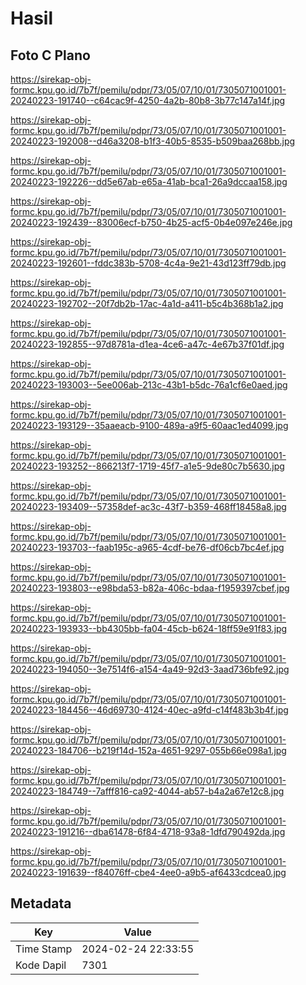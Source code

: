 # Hasil

## Foto C Plano

https://sirekap-obj-formc.kpu.go.id/7b7f/pemilu/pdpr/73/05/07/10/01/7305071001001-20240223-191740--c64cac9f-4250-4a2b-80b8-3b77c147a14f.jpg

https://sirekap-obj-formc.kpu.go.id/7b7f/pemilu/pdpr/73/05/07/10/01/7305071001001-20240223-192008--d46a3208-b1f3-40b5-8535-b509baa268bb.jpg

https://sirekap-obj-formc.kpu.go.id/7b7f/pemilu/pdpr/73/05/07/10/01/7305071001001-20240223-192226--dd5e67ab-e65a-41ab-bca1-26a9dccaa158.jpg

https://sirekap-obj-formc.kpu.go.id/7b7f/pemilu/pdpr/73/05/07/10/01/7305071001001-20240223-192439--83006ecf-b750-4b25-acf5-0b4e097e246e.jpg

https://sirekap-obj-formc.kpu.go.id/7b7f/pemilu/pdpr/73/05/07/10/01/7305071001001-20240223-192601--fddc383b-5708-4c4a-9e21-43d123ff79db.jpg

https://sirekap-obj-formc.kpu.go.id/7b7f/pemilu/pdpr/73/05/07/10/01/7305071001001-20240223-192702--20f7db2b-17ac-4a1d-a411-b5c4b368b1a2.jpg

https://sirekap-obj-formc.kpu.go.id/7b7f/pemilu/pdpr/73/05/07/10/01/7305071001001-20240223-192855--97d8781a-d1ea-4ce6-a47c-4e67b37f01df.jpg

https://sirekap-obj-formc.kpu.go.id/7b7f/pemilu/pdpr/73/05/07/10/01/7305071001001-20240223-193003--5ee006ab-213c-43b1-b5dc-76a1cf6e0aed.jpg

https://sirekap-obj-formc.kpu.go.id/7b7f/pemilu/pdpr/73/05/07/10/01/7305071001001-20240223-193129--35aaeacb-9100-489a-a9f5-60aac1ed4099.jpg

https://sirekap-obj-formc.kpu.go.id/7b7f/pemilu/pdpr/73/05/07/10/01/7305071001001-20240223-193252--866213f7-1719-45f7-a1e5-9de80c7b5630.jpg

https://sirekap-obj-formc.kpu.go.id/7b7f/pemilu/pdpr/73/05/07/10/01/7305071001001-20240223-193409--57358def-ac3c-43f7-b359-468ff18458a8.jpg

https://sirekap-obj-formc.kpu.go.id/7b7f/pemilu/pdpr/73/05/07/10/01/7305071001001-20240223-193703--faab195c-a965-4cdf-be76-df06cb7bc4ef.jpg

https://sirekap-obj-formc.kpu.go.id/7b7f/pemilu/pdpr/73/05/07/10/01/7305071001001-20240223-193803--e98bda53-b82a-406c-bdaa-f1959397cbef.jpg

https://sirekap-obj-formc.kpu.go.id/7b7f/pemilu/pdpr/73/05/07/10/01/7305071001001-20240223-193933--bb4305bb-fa04-45cb-b624-18ff59e91f83.jpg

https://sirekap-obj-formc.kpu.go.id/7b7f/pemilu/pdpr/73/05/07/10/01/7305071001001-20240223-194050--3e7514f6-a154-4a49-92d3-3aad736bfe92.jpg

https://sirekap-obj-formc.kpu.go.id/7b7f/pemilu/pdpr/73/05/07/10/01/7305071001001-20240223-184456--46d69730-4124-40ec-a9fd-c14f483b3b4f.jpg

https://sirekap-obj-formc.kpu.go.id/7b7f/pemilu/pdpr/73/05/07/10/01/7305071001001-20240223-184706--b219f14d-152a-4651-9297-055b66e098a1.jpg

https://sirekap-obj-formc.kpu.go.id/7b7f/pemilu/pdpr/73/05/07/10/01/7305071001001-20240223-184749--7afff816-ca92-4044-ab57-b4a2a67e12c8.jpg

https://sirekap-obj-formc.kpu.go.id/7b7f/pemilu/pdpr/73/05/07/10/01/7305071001001-20240223-191216--dba61478-6f84-4718-93a8-1dfd790492da.jpg

https://sirekap-obj-formc.kpu.go.id/7b7f/pemilu/pdpr/73/05/07/10/01/7305071001001-20240223-191639--f84076ff-cbe4-4ee0-a9b5-af6433cdcea0.jpg


## Metadata

| Key        | Value               |
| ---------- | ------------------- |
| Time Stamp | 2024-02-24 22:33:55 |
| Kode Dapil | 7301                |



